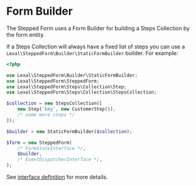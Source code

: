 # Form Builder

The Stepped Form uses a Form Builder for building a Steps Collection by 
the form entity.

If a Steps Collection will always have a fixed list of steps you can use a
`Lexal\SteppedForm\Builder\StaticFormBuilder` builder. For example:

```php
<?php

use Lexal\SteppedForm\Builder\StaticFormBuilder;
use Lexal\SteppedForm\SteppedForm;
use Lexal\SteppedForm\Steps\Collection\Step;
use Lexal\SteppedForm\Steps\Collection\StepsCollection;

$collection = new StepsCollection([
    new Step('key', new CustomerStep()),
    /* some more steps */
]);

$builder = new StaticFormBuilder($collection);

$form = new SteppedForm(
    /* FormStateInterface */,
    $builder,
    /* EventDispatcherInterface */,
);
```

See [interface definition](../src/Builder/FormBuilderInterface.php)
for more details.